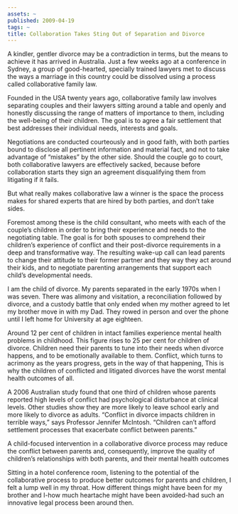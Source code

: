 ```yaml
---
assets: ~
published: 2009-04-19
tags: ~
title: Collaboration Takes Sting Out of Separation and Divorce
---
```

A kindler, gentler divorce may be a contradiction in terms, but the
means to achieve it has arrived in Australia. Just a few weeks ago at a
conference in Sydney, a group of good-hearted, specially trained lawyers
met to discuss the ways a marriage in this country could be dissolved
using a process called collaborative family law.

Founded in the USA twenty years ago, collaborative family law involves
separating couples and their lawyers sitting around a table and openly
and honestly discussing the range of matters of importance to them,
including the well-being of their children. The goal is to agree a fair
settlement that best addresses their individual needs, interests and
goals.

Negotiations are conducted courteously and in good faith, with both
parties bound to disclose all pertinent information and material fact,
and not to take advantage of “mistakes” by the other side. Should the
couple go to court, both collaborative lawyers are effectively sacked,
because before collaboration starts they sign an agreement disqualifying
them from litigating if it fails.

But what really makes collaborative law a winner is the space the
process makes for shared experts that are hired by both parties, and
don’t take sides.

Foremost among these is the child consultant, who meets with each of the
couple’s children in order to bring their experience and needs to the
negotiating table. The goal is for both spouses to comprehend their
children’s experience of conflict and their post-divorce requirements in
a deep and transformative way. The resulting wake-up call can lead
parents to change their attitude to their former partner and they way
they act around their kids, and to negotiate parenting arrangements that
support each child’s developmental needs.

I am the child of divorce. My parents separated in the early 1970s when
I was seven. There was alimony and visitation, a reconciliation followed
by divorce, and a custody battle that only ended when my mother agreed
to let my brother move in with my Dad. They rowed in person and over the
phone until I left home for University at age eighteen.

Around 12 per cent of children in intact families experience mental
health problems in childhood. This figure rises to 25 per cent for
children of divorce. Children need their parents to tune into their
needs when divorce happens, and to be emotionally available to them.
Conflict, which turns to acrimony as the years progress, gets in the way
of that happening, This is why the children of conflicted and litigated
divorces have the worst mental health outcomes of all.

A 2006 Australian study found that one third of children whose parents
reported high levels of conflict had psychological disturbance at
clinical levels. Other studies show they are more likely to leave school
early and more likely to divorce as adults. “Conflict in divorce impacts
children in terrible ways,” says Professor Jennifer McIntosh. “Children
can’t afford settlement processes that exacerbate conflict between
parents.”

A child-focused intervention in a collaborative divorce process may
reduce the conflict between parents and, consequently, improve the
quality of children’s relationships with both parents, and their mental
health outcomes

Sitting in a hotel conference room, listening to the potential of the
collaborative process to produce better outcomes for parents and
children, I felt a lump well in my throat. How different things might
have been for my brother and I-how much heartache might have been
avoided-had such an innovative legal process been around then.